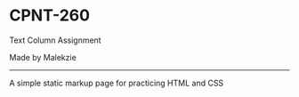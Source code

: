 <h1>CPNT-260</h1>
<span>Text Column Assignment</span>
<p>Made by Malekzie</p>

<hr>
<p>A simple static markup page for practicing HTML and CSS</p>
